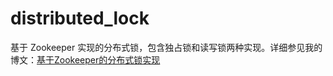 # distributed_lock
基于 Zookeeper 实现的分布式锁，包含独占锁和读写锁两种实现。详细参见我的博文：[基于Zookeeper的分布式锁实现](https://segmentfault.com/u/code4fun)
